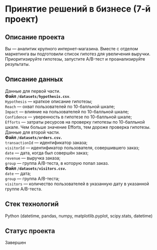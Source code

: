 # Принятие решений в бизнесе (7-й проект)
## Описание проекта

Вы — аналитик крупного интернет-магазина. Вместе с отделом маркетинга вы подготовили список гипотез для увеличения выручки.
Приоритизируйте гипотезы, запустите A/B-тест и проанализируйте результаты. 

## Описание данных

Данные для первой части.  
**Файл `/datasets/hypothesis.csv`**.  
`Hypothesis` — краткое описание гипотезы;  
`Reach` — охват пользователей по 10-балльной шкале;  
`Impact` — влияние на пользователей по 10-балльной шкале;  
`Confidence` — уверенность в гипотезе по 10-балльной шкале;  
`Efforts` — затраты ресурсов на проверку гипотезы по 10-балльной шкале. Чем больше значение Efforts, тем дороже проверка гипотезы.  
Данные для второй части.  
**Файл `/datasets/orders.csv`.**   
`transactionId` — идентификатор заказа;  
`visitorId` — идентификатор пользователя, совершившего заказ;  
`date` — дата, когда был совершён заказ;  
`revenue` — выручка заказа;  
`group` — группа A/B-теста, в которую попал заказ.  
**Файл `/datasets/visitors.csv`.**  
`date` — дата;  
`group` — группа A/B-теста;  
`visitors` — количество пользователей в указанную дату в указанной группе A/B-теста.  

## Стек технологий
Python (datetime, pandas, numpy, matplotlib.pyplot, scipy.stats, datetime)

## Статус проекта
Завершен
